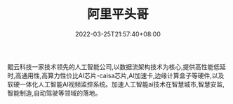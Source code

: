 ﻿---
weight: 
title: "阿里平头哥"
description: "鲲云科技一家技术领先的人工智能公司,以数据流架构技术为核心,提供高性能低延时,高通用性,高算力性价比AI芯片-caisa芯片,AI加速卡,边缘计算盒子等硬件,以及软硬一体化人工智能AI视频监控系统。加速人工智能ai技术在智慧城市,智慧安监,智能制造,自动驾驶等领域的落地。"
date: 2022-03-25T21:57:40+08:00
lastmod: 2022-03-25T16:45:40+08:00
draft: false
authors: ["Metabd"]
featuredImage: "578.png"
link: "https://www.t-head.cn/"
tags: ["阿里平头哥","算力"]
categories: ["navigation"]
navigation: ["算力"]
lightgallery: true
toc: true
pinned: false
recommend: false
recommend1: false
---
鲲云科技一家技术领先的人工智能公司,以数据流架构技术为核心,提供高性能低延时,高通用性,高算力性价比AI芯片-caisa芯片,AI加速卡,边缘计算盒子等硬件,以及软硬一体化人工智能AI视频监控系统。加速人工智能ai技术在智慧城市,智慧安监,智能制造,自动驾驶等领域的落地。
